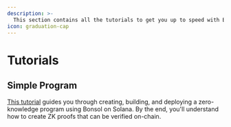 ```yaml
---
description: >-
  This section contains all the tutorials to get you up to speed with Bonsol.
icon: graduation-cap
---
```


# Tutorials

## Simple Program

[This tutorial](./simple-program.md) guides you through creating, building, and deploying a zero-knowledge program using Bonsol on Solana. By the end, you'll understand how to create ZK proofs that can be verified on-chain.
